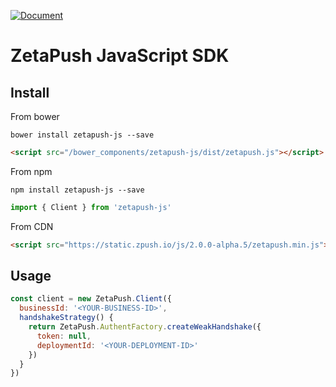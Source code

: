 [![Document](http://zetapush.github.io/zetapush-js/badge.svg?t=0)](http://zetapush.github.io/zetapush-js/)

# ZetaPush JavaScript SDK

## Install

From bower

```console
bower install zetapush-js --save
```

```html
<script src="/bower_components/zetapush-js/dist/zetapush.js"></script>
```

From npm

```console
npm install zetapush-js --save
```

```js
import { Client } from 'zetapush-js'
```

From CDN

```html
<script src="https://static.zpush.io/js/2.0.0-alpha.5/zetapush.min.js"></script>
```

## Usage

```javascript
const client = new ZetaPush.Client({
  businessId: '<YOUR-BUSINESS-ID>',
  handshakeStrategy() {
    return ZetaPush.AuthentFactory.createWeakHandshake({
      token: null,
      deploymentId: '<YOUR-DEPLOYMENT-ID>'
    })
  }
})
```
